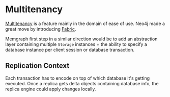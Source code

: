 # Multitenancy

[Multitenancy](https://en.wikipedia.org/wiki/Multitenancy) is a feature mainly
in the domain of ease of use. Neo4j made a great move by introducing
[Fabric](https://neo4j.com/developer/multi-tenancy-worked-example).

Memgraph first step in a similar direction would be to add an abstraction layer
containing multiple `Storage` instances + the ability to specify a database
instance per client session or database transaction.

## Replication Context

Each transaction has to encode on top of which database it's getting executed.
Once a replica gets delta objects containing database info, the replica engine
could apply changes locally.

